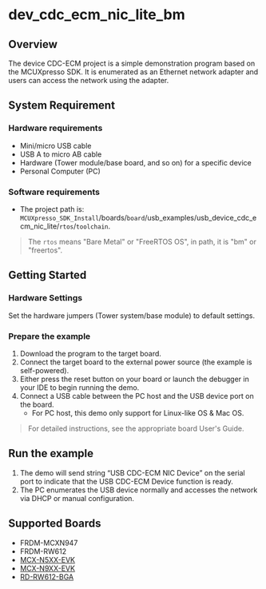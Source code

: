 # dev_cdc_ecm_nic_lite_bm

## Overview

The device CDC-ECM project is a simple demonstration program based on the MCUXpresso SDK.
It is enumerated as an Ethernet network adapter and users can access the network using the adapter.

## System Requirement

### Hardware requirements

- Mini/micro USB cable
- USB A to micro AB cable
- Hardware (Tower module/base board, and so on) for a specific device
- Personal Computer (PC)

### Software requirements

- The project path is:
  `MCUXpresso_SDK_Install`/boards/`board`/usb_examples/usb_device_cdc_ecm_nic_lite/`rtos`/`toolchain`.

> The `rtos` means "Bare Metal" or "FreeRTOS OS", in path, it is "bm" or "freertos".

## Getting Started

### Hardware Settings

Set the hardware jumpers (Tower system/base module) to default settings.

### Prepare the example

1.  Download the program to the target board.
2.  Connect the target board to the external power source (the example is self-powered).
3.  Either press the reset button on your board or launch the debugger in your IDE to begin running the demo.
4.  Connect a USB cable between the PC host and the USB device port on the board.
    - For PC host, this demo only support for Linux-like OS & Mac OS.

> For detailed instructions, see the appropriate board User's Guide.

## Run the example

1. The demo will send string “USB CDC-ECM NIC Device” on the serial port to indicate that the USB CDC-ECM Device function is ready.
2. The PC enumerates the USB device normally and accesses the network via DHCP or manual configuration.

## Supported Boards

- FRDM-MCXN947
- FRDM-RW612
- [MCX-N5XX-EVK](../../_boards/mcxn5xxevk/usb_examples/usb_device_cdc_ecm_nic_lite/example_board_readme.md)
- [MCX-N9XX-EVK](../../_boards/mcxn9xxevk/usb_examples/usb_device_cdc_ecm_nic_lite/example_board_readme.md)
- [RD-RW612-BGA](../../_boards/rdrw612bga/usb_examples/usb_device_cdc_ecm_nic_lite/example_board_readme.md)

